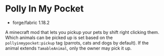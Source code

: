 # Polly In My Pocket

- forge/fabric 1.18.2

A minecraft mod that lets you pickup your pets by shift right clicking them. Which animals can be picked up is set based on the `pollyinmypocket:pickup` tag (parrots, cats and dogs by default). 
If the animal extends `TamableAnimal`, only the owner may pick it up. 
